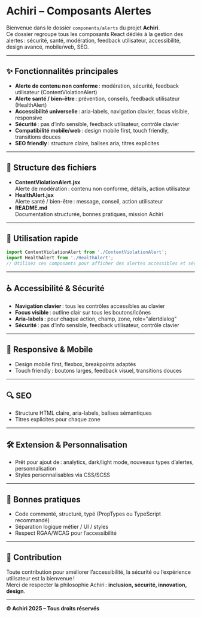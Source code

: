 # Achiri – Composants Alertes

Bienvenue dans le dossier `components/alerts` du projet **Achiri**.  
Ce dossier regroupe tous les composants React dédiés à la gestion des alertes : sécurité, santé, modération, feedback utilisateur, accessibilité, design avancé, mobile/web, SEO.

---

## ✨ Fonctionnalités principales

- **Alerte de contenu non conforme** : modération, sécurité, feedback utilisateur (ContentViolationAlert)
- **Alerte santé / bien-être** : prévention, conseils, feedback utilisateur (HealthAlert)
- **Accessibilité universelle** : aria-labels, navigation clavier, focus visible, responsive
- **Sécurité** : pas d’info sensible, feedback utilisateur, contrôle clavier
- **Compatibilité mobile/web** : design mobile first, touch friendly, transitions douces
- **SEO friendly** : structure claire, balises aria, titres explicites

---

## 📁 Structure des fichiers

- **ContentViolationAlert.jsx**  
  Alerte de modération : contenu non conforme, détails, action utilisateur
- **HealthAlert.jsx**  
  Alerte santé / bien-être : message, conseil, action utilisateur
- **README.md**  
  Documentation structurée, bonnes pratiques, mission Achiri

---

## 🚀 Utilisation rapide

```jsx
import ContentViolationAlert from './ContentViolationAlert';
import HealthAlert from './HealthAlert';
// Utilisez ces composants pour afficher des alertes accessibles et sécurisées.
```

---

## ♿ Accessibilité & Sécurité

- **Navigation clavier** : tous les contrôles accessibles au clavier
- **Focus visible** : outline clair sur tous les boutons/icônes
- **Aria-labels** : pour chaque action, champ, zone, role="alertdialog"
- **Sécurité** : pas d’info sensible, feedback utilisateur, contrôle clavier

---

## 📱 Responsive & Mobile

- Design mobile first, flexbox, breakpoints adaptés
- Touch friendly : boutons larges, feedback visuel, transitions douces

---

## 🔍 SEO

- Structure HTML claire, aria-labels, balises sémantiques
- Titres explicites pour chaque zone

---

## 🛠️ Extension & Personnalisation

- Prêt pour ajout de : analytics, dark/light mode, nouveaux types d’alertes, personnalisation
- Styles personnalisables via CSS/SCSS

---

## 📝 Bonnes pratiques

- Code commenté, structuré, typé (PropTypes ou TypeScript recommandé)
- Séparation logique métier / UI / styles
- Respect RGAA/WCAG pour l’accessibilité

---

## 🤝 Contribution

Toute contribution pour améliorer l’accessibilité, la sécurité ou l’expérience utilisateur est la bienvenue !  
Merci de respecter la philosophie Achiri : **inclusion, sécurité, innovation, design**.

---

**© Achiri 2025 – Tous droits réservés**

